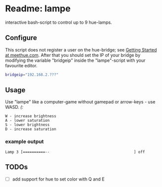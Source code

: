 # Readme: lampe
interactive bash-script to control up to 9 hue-lamps.

## Configure
This script does not register a user on the hue-bridge; see [Getting Started at meethue.com](http://www.developers.meethue.com/documentation/getting-started). After that you should set the IP of your bridge by modifying the variable "bridgeip" inside the "lampe"-script with your favourite editor.
```.sh
bridgeip="192.168.2.???"
```
## Usage
Use "lampe" like a computer-game without gamepad or arrow-keys - use WASD. *(:*
```
W - increase brightness
A - lower saturation
S - lower brightness
D - increase saturation
```

### example output 
```
Lamp 3 [==========--                                      ] off  
```

## TODOs
- [ ] add support for hue to set color with Q and E
